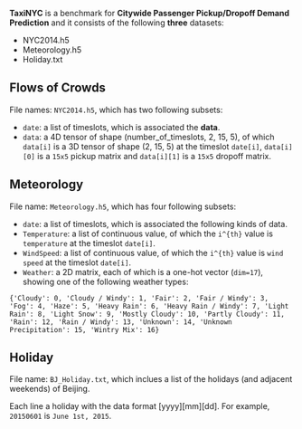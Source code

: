 **TaxiNYC** is a benchmark for **Citywide Passenger Pickup/Dropoff Demand Prediction** and it consists of the following **three** datasets:

* NYC2014.h5
* Meteorology.h5
* Holiday.txt

## Flows of Crowds

File names: `NYC2014.h5`, which has two following subsets:

* `date`: a list of timeslots, which is associated the **data**. 
* `data`: a 4D tensor of shape (number_of_timeslots, 2, 15, 5), of which `data[i]` is a 3D tensor of shape (2, 15, 5) at the timeslot `date[i]`, `data[i][0]` is a `15x5` pickup matrix and `data[i][1]` is a `15x5` dropoff matrix. 


## Meteorology

File name: `Meteorology.h5`, which has four following subsets:

* `date`: a list of timeslots, which is associated the following kinds of data. 
* `Temperature`: a list of continuous value, of which the `i^{th}` value is `temperature` at the timeslot `date[i]`.
* `WindSpeed`: a list of continuous value, of which the `i^{th}` value is `wind speed` at the timeslot `date[i]`. 
* `Weather`: a 2D matrix, each of which is a one-hot vector (`dim=17`), showing one of the following weather types: 
```
{'Cloudy': 0, 'Cloudy / Windy': 1, 'Fair': 2, 'Fair / Windy': 3, 'Fog': 4, 'Haze': 5, 'Heavy Rain': 6, 'Heavy Rain / Windy': 7, 'Light Rain': 8, 'Light Snow': 9, 'Mostly Cloudy': 10, 'Partly Cloudy': 11, 'Rain': 12, 'Rain / Windy': 13, 'Unknown': 14, 'Unknown Precipitation': 15, 'Wintry Mix': 16}
```

## Holiday

File name: `BJ_Holiday.txt`, which inclues a list of the holidays (and adjacent weekends) of Beijing. 

Each line a holiday with the data format [yyyy][mm][dd]. For example, `20150601` is `June 1st, 2015`. 
